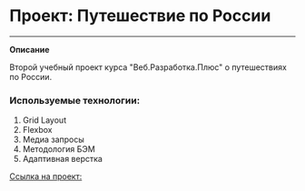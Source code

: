# Проект: Путешествие по России
____________________________________________________________________________
**Описание**

Второй учебный проект курса "Веб.Разработка.Плюс" о путешествиях по России.

### Используемые технологии:
1. Grid Layout
2. Flexbox
3. Медиа запросы
4. Методология БЭМ
5. Адаптивная верстка

[Ссылка на проект:](https://falor89.github.io/russian-travel/)